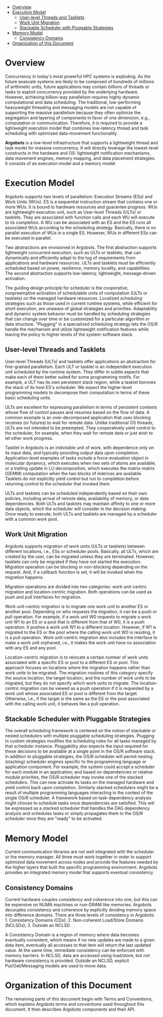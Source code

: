 * [Overview](#overview)
* [Execution Model](#execution-model)
  * [User-level Threads and Tasklets](#user-level-threads-and-tasklets)
  * [Work Unit Migration](#work-unit-migration)
  * [Stackable Scheduler with Pluggable Strategies](#stackable-scheduler-with-pluggable-strategies)
* [Memory Model](#memory-model)
  * [Consistency Domains](#consistency-domains)
* [Organization of this Document](#organization-of-this-document)

# Overview
Concurrency in today's most powerful HPC systems is exploding. As the future exascale systems are likely to be composed of hundreds of millions of arithmetic units, future applications may contain billions of threads or tasks to exploit concurrency provided by the underlying hardware. However, achieving billion-way parallelism requires highly dynamic computational and data scheduling. The traditional, low-performing heavyweight threading and messaging models are not capable of supporting the massive parallelism because they often optimize the segregation and layering of components in favor of one dimension, e.g., computation or communication. Therefore, it is required to provide a lightweight execution model that combines low-latency thread and task scheduling with optimized data-movement functionality.

**Argobots** is a low-level infrastructure that supports a lightweight thread and task model for massive concurrency. It will directly leverage the lowest-level constructs in the hardware and OS: lightweight notification mechanisms, data movement engines, memory mapping, and data placement strategies. It consists of an execution model and a memory model.

# Execution Model
Argobots supports two levels of parallelism: Execution Streams (ESs) and Work Units (WUs). ES is a sequential instruction stream that contains one or more WUs. It is bound to hardware resources and guarantee progress. WUs are lightweight execution unit, such as User-level Threads (ULTs) or tasklets. They are associated with function calls and each WU will execute to its completion. A WU can be associated with an ES and the ES runs all associated WUs according to the scheduling strategy. Basically, there is no parallel execution of WUs in a single ES. However, WUs in different ESs can be executed in parallel.

Two abstractions are envisioned in Argobots. The first abstraction supports lightweight concurrent execution, such as ULTs or tasklets, that can dynamically and efficiently adapt to the tug of requirements from applications and hardware resources. ULTs and tasklets must be efficiently scheduled based on power, resilience, memory locality, and capabilities. The second abstraction supports low-latency, lightweight, message-driven activation.

The guiding design principle for scheduler is the cooperative, nonpreemptive activation of schedulable units of computation (ULTs or tasklets) on the managed hardware resources. Localized scheduling strategies such as those used in current runtime systems, while efficient for short execution, are unaware of global strategies and priorities. Adaptability and dynamic system behavior must be handled by scheduling strategies that can change over time or be customized for a particular algorithm or data structure. "Plugging" in a specialized scheduling strategy lets the OS/R handle the mechanism and utilize lightweight notification features while leaving the policy to higher levels of the system-software stack.

## User-level Threads and Tasklets
User-level Threads (ULTs) and tasklets offer applications an abstraction for fine-grained parallelism. Each ULT or tasklet is an independent execution unit scheduled by the runtime system. They differ in subtle aspects that make each of them better suited for some programming motifs. For example, a ULT has its own persistent stack region, while a tasklet borrows the stack of its host ES's scheduler. We expect the higher-level programming models to decompose their computation in terms of these basic scheduling units.

ULTs are excellent for expressing parallelism in terms of persistent contexts whose flow of control pauses and resumes based on the flow of data. A common example is an over-decomposed application that uses blocking receives (or futures) to wait for remote data. Unlike traditional OS threads, ULTs are not intended to be preempted. They cooperatively yield control to the scheduler, for example, when they wait for remote data or just wish to let other work progress.

Tasklet in Argobots is an indivisible unit of work, with dependence only on its input data, and typically providing output data upon completion. Application-level examples of tasks include a force-evaluation object in molecular dynamics, which executes when two sets of atoms are available, or a trailing update in LU decomposition, which executes the matrix-matrix (GEMM) computation when the two blocks of matrices are available. Tasklets do not explicitly yield control but run to completion before returning control to the scheduler that invoked them.

ULTs and tasklets can be scheduled independently based on their own policies, including arrival of remote data, availability of memory, or data dependencies. Both ULTs and tasklets may maintain affinity to one or more data objects, which the scheduler will consider in the decision making. Once ready to execute, both ULTs and tasklets are managed by a scheduler with a common work pool.

## Work Unit Migration
Argobots supports migration of work units (ULTs or tasklets) between different locations, i.e., ESs or scheduler pools. Basically, all ULTs, which are created by the user, can be migrated unless they are terminated. However, tasklets can only be migrated if they have not started the execution. Migration operation can be blocking or non-blocking depending on the request. And, if a callback function is set, it will be invoked when the migration happens.

Migration operations are divided into two categories: work unit-centric migration and location-centric migration. Both operations can be used as push and pull interfaces for migration.

Work unit-centric migration is to migrate one work unit to another ES or another pool. Depending on who requests the migration, it can be a push or pull operation. For example, if a work unit W0 requests to migrate a work unit W1 to an ES or a pool that is different from that of W0, it is a push operation. It pushes a work unit W1 to a different location. However, if W1 is migrated to the ES or the pool where the calling work unit W0 is residing, it is a pull operation. Work unit-centric migration also includes the interface to make a work unit orphaned, i.e., it makes the work unit have no association with any ES and any pool.

Location-centric migration is to relocate a certain number of work units associated with a specific ES or pool to a different ES or pool. This approach focuses on locations where the migration happens rather than work units to be migrated. The migration routines of this category specify the source location, the target location, and the number of work units to be migrated, but they do not specify which work units to migrate. The location-centric migration can be viewed as a push operation if it is requested by a work unit whose associated ES or pool is different from the target. Otherwise, i.e., if the target is the same as the ES or the pool associated with the calling work unit, it behaves like a pull operation.

## Stackable Scheduler with Pluggable Strategies
The overall scheduling framework is centered on the notion of stackable or nested schedulers with multiple pluggable scheduling strategies. Plugging in custom strategies modifies the scheduling rules for all tasks managed by that scheduler instance. Pluggability also expects the input required for these decisions to be available at a single point in the OS/R software stack. In addition to pluggable strategies, the OS/R scheduler will permit nesting (stacking) scheduler engines specific to the programming language or application component. For example, the system could accept a scheduler for each module in an application; and based on dependencies or relative module priorities, the OS/R scheduler may invoke one of the stacked schedulers. This can now activate its tasks on the managed hardware and yield control back upon completion. Similarly stacked schedulers might be a result of multiple programming languages interacting in the context of the single OS/R scheduler. A framework based on task-dependency analysis might choose to schedule tasks once dependencies are satisfied. This will be expressed as a stacked scheduler that handles the DAG dependency analysis and schedules tasks or simply propagates them to the OS/R scheduler once they are "ready" to be activated.

# Memory Model
Current communication libraries are not well integrated with the scheduler or the memory manager. All three must work together in order to support optimized data movement across nodes and provide the features needed by the higher layers that built the specific programming environment. Argobots provides an integrated memory model that supports eventual consistency.

## Consistency Domains
Current hardware couples consistency and coherence into one, but this can be expensive on NUMA machines or non-DRAM like memories. Argobots decouples consistency and coherence by explicitly dividing memory space into difference domains. There are three levels of consistency in Argobots: 1. Consistency Domains (CDs); 2. Non-coherent Load/Store Domains (NCLSDs); 3. Outside an NCLSD.

A Consistency Domain is a region of memory where data becomes eventually consistent, which means if no new updates are made to a given data item, eventually all accesses to that item will return the last updated value. At the same time, immediate consistency can be enforced with memory barriers. In NCLSD, data are accessed using load/store, but not hardware consistency is provided. Outside an NCLSD, explicit Put/Get/Messaging models are used to move data.

# Organization of this Document
The remaining parts of this document begin with Terms and Conventions, which explains Argobots terms and conventions used throughout this document. It then describes Argobots components and their API.